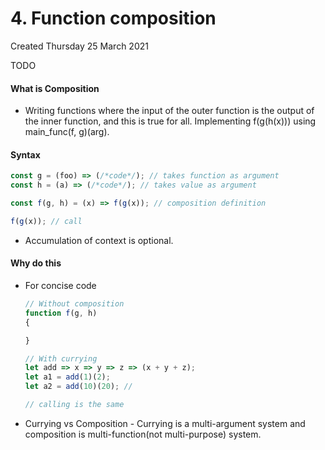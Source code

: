 # 4. Function composition
Created Thursday 25 March 2021

TODO

#### What is Composition
- Writing functions where the input of the outer function is the output of the inner function, and this is true for all. Implementing f(g(h(x))) using main_func(f, g)(arg).

#### Syntax
```js
const g = (foo) => (/*code*/); // takes function as argument
const h = (a) => (/*code*/); // takes value as argument

const f(g, h) = (x) => f(g(x)); // composition definition

f(g(x)); // call
```
- Accumulation of context is optional.

#### Why do this
- For concise code
	```js
	// Without composition
	function f(g, h)
	{
	
	}
	
	// With currying
	let add => x => y => z => (x + y + z);
	let a1 = add(1)(2);
	let a2 = add(10)(20); //
	
	// calling is the same
	```
- Currying vs Composition - Currying is a multi-argument system and composition is multi-function(not multi-purpose) system.

